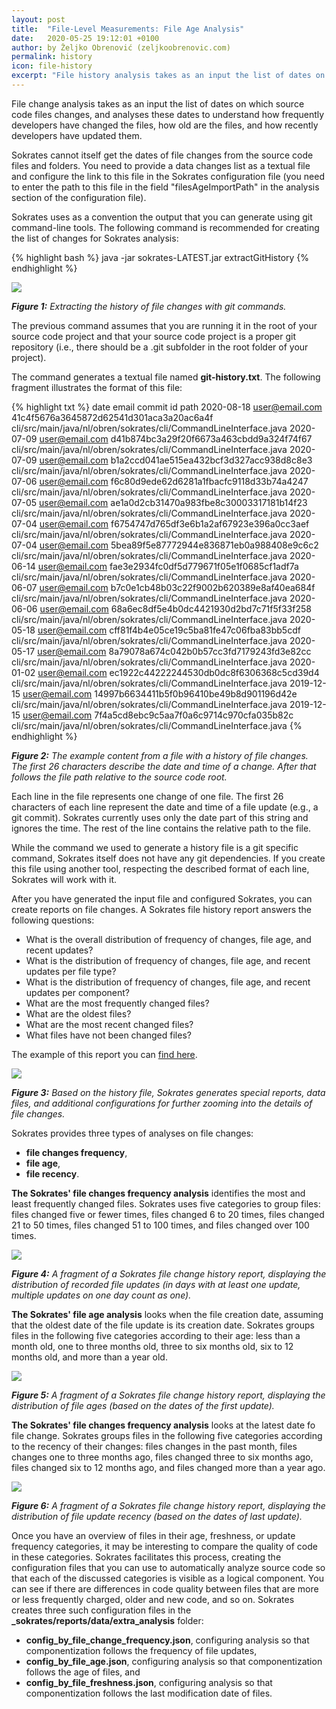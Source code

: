 ```yaml
---
layout: post
title:  "File-Level Measurements: File Age Analysis"
date:   2020-05-25 19:12:01 +0100
author: by Željko Obrenović (zeljkoobrenovic.com)
permalink: history
icon: file-history
excerpt: "File history analysis takes as an input the list of dates on which source code files changes and studies these dates to understand how frequently developers have changed the files, how old the files are, and how recently developers have updated them."
---
```


File change analysis takes as an input the list of dates on which source code files changes, and analyses these dates to understand how frequently developers have changed the files, how old are the files, and how recently developers have updated them.

Sokrates cannot itself get the dates of file changes from the source code files and folders. You need to provide a data changes list as a textual file and configure the link to this file in the Sokrates configuration file (you need to enter the path to this file in the field "filesAgeImportPath" in the analysis section of the configuration file).

Sokrates uses as a convention the output that you can generate using git command-line tools. The following command is
 recommended for creating the list of changes for Sokrates analysis:

{% highlight bash %}
java -jar sokrates-LATEST.jar extractGitHistory
{% endhighlight %}

![](assets/images/sokrates/history-git-ls-files.png)

***Figure 1:** Extracting the history of file changes with git commands.*

The previous command assumes that you are running it in the root of your source code project and that your source code project is a proper git repository (i.e., there should be a .git subfolder in the root folder of your project).

The command generates a textual file named **git-history.txt**. The following fragment illustrates the format of this file:

{% highlight txt %}
date       email          commit id                                path
2020-08-18 user@email.com 41c4f5676a3645872d62541d301aca3a20ac6a4f cli/src/main/java/nl/obren/sokrates/cli/CommandLineInterface.java
2020-07-09 user@email.com d41b874bc3a29f20f6673a463cbdd9a324f74f67 cli/src/main/java/nl/obren/sokrates/cli/CommandLineInterface.java
2020-07-09 user@email.com b1a2ccd041ae515ea432bcf3d327acc938d8c8e3 cli/src/main/java/nl/obren/sokrates/cli/CommandLineInterface.java
2020-07-06 user@email.com f6c80d9ede62d6281a1fbacfc9118d33b74a4247 cli/src/main/java/nl/obren/sokrates/cli/CommandLineInterface.java
2020-07-05 user@email.com ae1a0d2cb31470a983fbe8c30003317181b14f23 cli/src/main/java/nl/obren/sokrates/cli/CommandLineInterface.java
2020-07-04 user@email.com f6754747d765df3e6b1a2af67923e396a0cc3aef cli/src/main/java/nl/obren/sokrates/cli/CommandLineInterface.java
2020-07-04 user@email.com 5bea89f5e87772944e836871eb0a988408e9c6c2 cli/src/main/java/nl/obren/sokrates/cli/CommandLineInterface.java
2020-06-14 user@email.com fae3e2934fc0df5d779671f05e1f0685cf1adf7a cli/src/main/java/nl/obren/sokrates/cli/CommandLineInterface.java
2020-06-07 user@email.com b7c0e1cb48b03c22f9002b620389e8af40ea684f cli/src/main/java/nl/obren/sokrates/cli/CommandLineInterface.java
2020-06-06 user@email.com 68a6ec8df5e4b0dc4421930d2bd7c71f5f33f258 cli/src/main/java/nl/obren/sokrates/cli/CommandLineInterface.java
2020-05-18 user@email.com cff81f4b4e05ce19c5ba81fe47c06fba83bb5cdf cli/src/main/java/nl/obren/sokrates/cli/CommandLineInterface.java
2020-05-17 user@email.com 8a79078a674c042b0b57cc3fd7179243fd3e82cc cli/src/main/java/nl/obren/sokrates/cli/CommandLineInterface.java
2020-01-02 user@email.com ec1922c44222244530db0dc8f6306368c5cd39d4 cli/src/main/java/nl/obren/sokrates/cli/CommandLineInterface.java
2019-12-15 user@email.com 14997b6634411b5f0b96410be49b8d901196d42e cli/src/main/java/nl/obren/sokrates/cli/CommandLineInterface.java
2019-12-15 user@email.com 7f4a5cd8ebc9c5aa7f0a6c9714c970cfa035b82c cli/src/main/java/nl/obren/sokrates/cli/CommandLineInterface.java
{% endhighlight %}

***Figure 2:** The example content from a file with a history of file changes. The first 26 characters describe the date and time of a change. After that follows the file path relative to the source code root.*

Each line in the file represents one change of one file. The first 26 characters of each line represent the date and time of a file update (e.g., a git commit). Sokrates currently uses only the date part of this string and ignores the time. The rest of the line contains the relative path to the file.

 While the command we used to generate a history file is a git specific command, Sokrates itself does not have any git dependencies. If you create this file using another tool, respecting the described format of each line, Sokrates will work with it.

After you have generated the input file and configured Sokrates, you can create reports on file changes. A Sokrates file history report answers the following questions:
  * What is the overall distribution of frequency of changes, file age, and recent updates?
  * What is the distribution of frequency of changes, file age, and recent updates per file type?
  * What is the distribution of frequency of changes, file age, and recent updates per component?
  * What are the most frequently changed files?
  * What are the oldest files?
  * What are the most recent changed files?
  * What files have not been changed files?

The example of this report you can [find here](https://d3axxy9bcycpv7.cloudfront.net/java/tomcat/reports/html/FileHistory.html).

![](assets/images/sokrates/history-report-generation.png)

***Figure 3:** Based on the history file, Sokrates generates special reports, data files, and additional configurations for further zooming into the details of file changes.*


 Sokrates provides three types of analyses on file changes:
 * **file changes frequency**,
 * **file age**,
 * **file recency**.

**The Sokrates' file changes frequency analysis** identifies the most and least frequently changed files. Sokrates uses five categories to group files: files changed five or fewer times, files changed 6 to 20 times, files changed 21 to 50 times, files changed 51 to 100 times, and files changed over 100 times.

![](assets/images/sokrates/history-report-example-1.png)

***Figure 4:** A fragment of a Sokrates file change history report, displaying the distribution of recorded file updates (in days with at least one update, multiple updates on one day count as one).*


**The Sokrates' file age analysis** looks when the file creation date, assuming that the oldest date of the file update is its creation date. Sokrates groups files in the following five categories according to their age: less than a month old, one to three months old, three to six months old, six to 12 months old, and more than a year old.

![](assets/images/sokrates/history-report-example-2.png)

***Figure 5:** A fragment of a Sokrates file change history report, displaying the distribution of file ages (based on the dates of the first update).*



**The Sokrates' file changes frequency analysis** looks at the latest date fo file change. Sokrates groups files in the following five categories according to the recency of their changes: files changes in the past month, files changes one to three months ago, files changed three to six months ago, files changed six to 12 months ago, and files changed more than a year ago.

![](assets/images/sokrates/history-report-example-3.png)

***Figure 6:** A fragment of a Sokrates file change history report, displaying the distribution of file update recency (based on the dates of last update).*


 Once you have an overview of files in their age, freshness, or update frequency categories, it may be interesting to compare the quality of code in these categories. Sokrates facilitates this process, creating the configuration files that you can use to automatically analyze source code so that each of the discussed categories is visible as a logical component. You can see if there are differences in code quality between files that are more or less frequently charged, older and new code, and so on. Sokrates creates three such configuration files in the **_sokrates/reports/data/extra_analysis** folder:

 * **config_by_file_change_frequency.json**, configuring analysis so that componentization follows the frequency of file updates,
 * **config_by_file_age.json**, configuring analysis so that componentization follows the age of files, and
 * **config_by_file_freshness.json**, configuring analysis so that componentization follows the last modification date of files.


